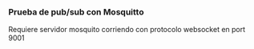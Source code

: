 ### Prueba de pub/sub con Mosquitto

Requiere servidor mosquito corriendo con protocolo websocket en port 9001

